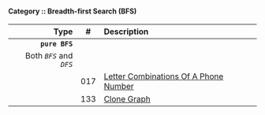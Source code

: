 #### Category :: Breadth-first Search (BFS)
| Type         | # | Description |
| ---------------------: |:---:| :------------|
| **`pure BFS`** |  |  |
| Both *`BFS`* and *`DFS`* |  |  |
|  | 017 | [Letter Combinations Of A Phone Number](https://github.com/interviewcoder/leetcode/tree/master/src/_017_LetterCombinationsOfAPhoneNumber) |
|  | 133 | [Clone Graph](https://github.com/interviewcoder/leetcode/tree/master/src/_133_CloneGraph) |